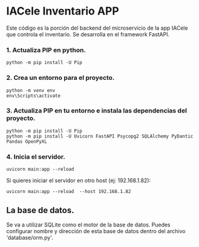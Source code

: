# IACele Inventario APP

Este código es la porción del backend del microservicio de la app IACele que controla el inventario. Se desarrolla en el framework FastAPI.



### 1. Actualiza PIP en python.
```
python -m pip install -U Pip  
```

### 2. Crea un entorno para el proyecto.
```
python -m venv env
env\Scripts\activate
```


### 3. Actualiza PIP en tu entorno e instala las dependencias del proyecto.
```
python -m pip install -U Pip  
python -m pip install -U Uvicorn FastAPI Psycopg2 SQLAlchemy PyDantic Pandas OpenPyXL
```

### 4. Inicia el servidor.
```
uvicorn main:app --reload
```
Si quieres iniciar el servidor en otro host (ej: 192.168.1.82):
```
uvicorn main:app --reload  --host 192.168.1.82
```


## La base de datos.
Se va a utilizar SQLite como el motor de la base de datos. Puedes configurar nombre y dirección de esta base de datos dentro del archivo 'database/orm.py'.